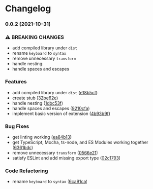 # Changelog

### 0.0.2 (2021-10-31)


### ⚠ BREAKING CHANGES

* add compiled library under `dist`
* rename `keyboard` to `syntax`
* remove unnecessary `transform`
* handle nesting
* handle spaces and escapes

### Features

* add compiled library under `dist` ([e18b5cf](https://www.github.com/shivjm/micromark-extension-kbd-nested/commit/e18b5cf5a41a984bebde3be5b91abb479b63d970))
* create stub ([32be62e](https://www.github.com/shivjm/micromark-extension-kbd-nested/commit/32be62e95dc796b65a68917c45e4cf38b1059c8a))
* handle nesting ([1dbc53f](https://www.github.com/shivjm/micromark-extension-kbd-nested/commit/1dbc53fbc37f154bc0778b726e73d66fa458ae3d))
* handle spaces and escapes ([9210cfa](https://www.github.com/shivjm/micromark-extension-kbd-nested/commit/9210cfae1408c61f6862d99207e030c8ddc18cea))
* implement basic version of extension ([4b93b9f](https://www.github.com/shivjm/micromark-extension-kbd-nested/commit/4b93b9fbfed2ff7d6f6bf874870ea2f4b790a234))


### Bug Fixes

* get linting working ([ea84b13](https://www.github.com/shivjm/micromark-extension-kbd-nested/commit/ea84b1320427011991218c55383e60154c83b4ff))
* get TypeScript, Mocha, ts-node, and ES Modules working together ([6361bdc](https://www.github.com/shivjm/micromark-extension-kbd-nested/commit/6361bdcee76eacb37570e362d93b09983fa14808))
* remove unnecessary `transform` ([0566e21](https://www.github.com/shivjm/micromark-extension-kbd-nested/commit/0566e2144b85ef279e62ca3d0aacb278b5a7e4b5))
* satisfy ESLint and add missing export type ([02c1793](https://www.github.com/shivjm/micromark-extension-kbd-nested/commit/02c1793ff4336d2794cf4a2ae00c4efb44132fe5))


### Code Refactoring

* rename `keyboard` to `syntax` ([6ca91ca](https://www.github.com/shivjm/micromark-extension-kbd-nested/commit/6ca91ca4eaaa9cb9f35387ff57fc6cf88ee792ea))
